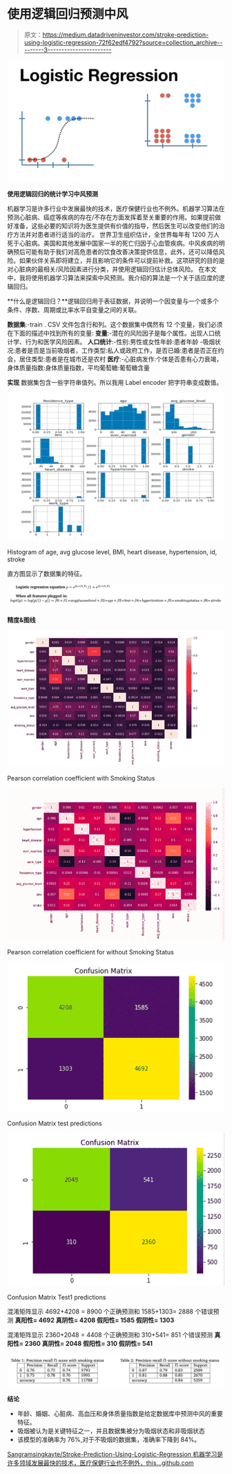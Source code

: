 # 使用逻辑回归预测中风

> 原文：<https://medium.datadriveninvestor.com/stroke-prediction-using-logistic-regression-72f62edf4792?source=collection_archive---------3----------------------->

![](img/d8c1f3c2cb32313214fbf20bfe455797.png)

**使用逻辑回归的统计学习中风预测**

机器学习是许多行业中发展最快的技术，医疗保健行业也不例外。机器学习算法在预测心脏病、癌症等疾病的存在/不存在方面发挥着至关重要的作用。如果提前做好准备，这些必要的知识将为医生提供有价值的指导，然后医生可以改变他们的治疗方法并对患者进行适当的治疗。
世界卫生组织估计，全世界每年有 1200 万人死于心脏病。美国和其他发展中国家一半的死亡归因于心血管疾病。中风疾病的明确预后可能有助于我们对高危患者的饮食改善决策提供信息，此外，还可以降低风险。如果伙伴关系即将建立，并且影响它的条件可以提前补救。这项研究的目的是对心脏病的最相关/风险因素进行分类，并使用逻辑回归估计总体风险。
在本文中，我将使用机器学习算法来探索中风预测。我介绍的算法是一个关于适应度的逻辑回归。

**什么是逻辑回归？**逻辑回归用于表征数据，并说明一个因变量与一个或多个条件、序数、周期或比率水平自变量之间的关联。

**数据集**:-train . CSV 文件包含行和列。这个数据集中偶然有 12 个变量，我们必须在下面的描述中找到所有的变量:
**变量**:-潜在的风险因子是每个属性。出现人口统计学、行为和医学风险因素。
**人口统计**:-性别:男性或女性年龄:患者年龄
-吸烟状况:患者是否是当前吸烟者，工作类型:私人或政府工作，是否已婚:患者是否正在约会，居住类型:患者是在城市还是农村
**医疗**:-心脏病发作:个体是否患有心力衰竭，身体质量指数:身体质量指数，平均葡萄糖:葡萄糖含量

**实现** 数据集包含一些字符串值列。所以我用 Label encoder 把字符串变成数值。

![](img/7698f5988003a0db9c0ca67cf3227457.png)

Histogram of age, avg glucose level, BMI, heart disease, hypertension, id, stroke

直方图显示了数据集的特征。

![](img/da0a305f54afb0935261de1bd10a16de.png)

**精度&图线**

![](img/2b8440ce0c3d048a4a170ebac6c45547.png)

Pearson correlation coefficient with Smoking Status

![](img/8570f219f2b4f6c0ee0478404f9972fa.png)

Pearson correlation coefficient for without Smoking Status

![](img/08a0ff74e2d4c14a4981f5d5dee951f0.png)

Confusion Matrix test predictions

![](img/140dace6c75e392958c645b59f5a745c.png)

Confusion Matrix Test1 predictions

混淆矩阵显示 4692+4208 = 8900 个正确预测和 1585+1303= 2888 个错误预测
**真阳性= 4692
真阴性= 4208
假阳性= 1585
假阴性= 1303**

混淆矩阵显示 2360+2048 = 4408 个正确预测和 310+541= 851 个错误预测
**真阳性= 2360
真阴性= 2048
假阳性= 310
假阴性= 541**

![](img/08dadb7c95ecf1dd48205881388f9289.png)

**结论**

*   年龄、婚姻、心脏病、高血压和身体质量指数是给定数据库中预测中风的重要特征。
*   吸烟被认为是关键特征之一，并且数据集被分为吸烟状态和非吸烟状态
*   该模型的准确率为 76%,对于不吸烟的数据集，准确率下降到 84%。

[Sangramsingkayte/Stroke-Prediction-Using-Logistic-Regression
机器学习是许多领域发展最快的技术，医疗保健行业也不例外，this…github.com](https://github.com/Sangramsingkayte/Stroke-Prediction-Using-Logistic-Regression)